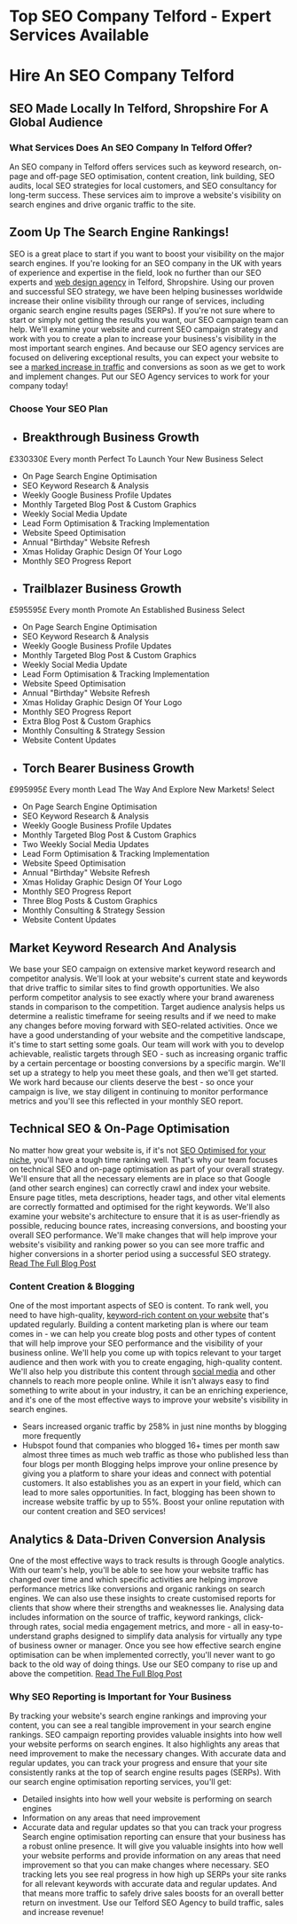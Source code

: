 # Top SEO Company Telford - Expert Services Available
# Hire An SEO Company Telford
## SEO Made Locally In Telford, Shropshire For A Global Audience
### What Services Does An SEO Company In Telford Offer?

An SEO company in Telford offers services such as keyword research, on-page and off-page SEO optimisation, content creation, link building, SEO audits, local SEO strategies for local customers, and SEO consultancy for long-term success. These services aim to improve a website's visibility on search engines and drive organic traffic to the site.
## Zoom Up The Search Engine Rankings!
SEO is a great place to start if you want to boost your visibility on the major search engines. If you're looking for an SEO company in the UK with years of experience and expertise in the field, look no further than our SEO experts and [web design agency](https://www.webuildstores.co.uk/website-design) in Telford, Shropshire.
Using our proven and successful SEO strategy, we have been helping businesses worldwide increase their online visibility through our range of services, including organic search engine results pages (SERPs).
If you're not sure where to start or simply not getting the results you want, our SEO campaign team can help.
We'll examine your website and current SEO campaign strategy and work with you to create a plan to increase your business's visibility in the most important search engines.
And because our SEO agency services are focused on delivering exceptional results, you can expect your website to see a [marked increase in traffic](https://www.webuildstores.co.uk/product-page/90-day-seo-plan) and conversions as soon as we get to work and implement changes.
Put our SEO Agency services to work for your company today!
### Choose Your SEO Plan

 * ## Breakthrough Business Growth
£330330£
Every month
Perfect To Launch Your New Business
Select
 * On Page Search Engine Optimisation
 * SEO Keyword Research & Analysis
 * Weekly Google Business Profile Updates
 * Monthly Targeted Blog Post & Custom Graphics
 * Weekly Social Media Update
 * Lead Form Optimisation & Tracking Implementation
 * Website Speed Optimisation
 * Annual "Birthday" Website Refresh
 * Xmas Holiday Graphic Design Of Your Logo
 * Monthly SEO Progress Report
 * ## Trailblazer Business Growth
£595595£
Every month
Promote An Established Business
Select
 * On Page Search Engine Optimisation
 * SEO Keyword Research & Analysis
 * Weekly Google Business Profile Updates
 * Monthly Targeted Blog Post & Custom Graphics
 * Weekly Social Media Update
 * Lead Form Optimisation & Tracking Implementation
 * Website Speed Optimisation
 * Annual "Birthday" Website Refresh
 * Xmas Holiday Graphic Design Of Your Logo
 * Monthly SEO Progress Report
 * Extra Blog Post & Custom Graphics
 * Monthly Consulting & Strategy Session
 * Website Content Updates
 * ## Torch Bearer Business Growth
£995995£
Every month
Lead The Way And Explore New Markets!
Select
 * On Page Search Engine Optimisation
 * SEO Keyword Research & Analysis
 * Weekly Google Business Profile Updates
 * Monthly Targeted Blog Post & Custom Graphics
 * Two Weekly Social Media Updates
 * Lead Form Optimisation & Tracking Implementation
 * Website Speed Optimisation
 * Annual "Birthday" Website Refresh
 * Xmas Holiday Graphic Design Of Your Logo
 * Monthly SEO Progress Report
 * Three Blog Posts & Custom Graphics
 * Monthly Consulting & Strategy Session
 * Website Content Updates
## Market Keyword Research And Analysis
We base your SEO campaign on extensive market keyword research and competitor analysis. We'll look at your website's current state and keywords that drive traffic to similar sites to find growth opportunities.
We also perform competitor analysis to see exactly where your brand awareness stands in comparison to the competition.
Target audience analysis helps us determine a realistic timeframe for seeing results and if we need to make any changes before moving forward with SEO-related activities.
Once we have a good understanding of your website and the competitive landscape, it's time to start setting some goals. Our team will work with you to develop achievable, realistic targets through SEO \- such as increasing organic traffic by a certain percentage or boosting conversions by a specific margin.
We'll set up a strategy to help you meet these goals, and then we'll get started. We work hard because our clients deserve the best - so once your campaign is live, we stay diligent in continuing to monitor performance metrics and you'll see this reflected in your monthly SEO report.
## Technical SEO & On-Page Optimisation
No matter how great your website is, if it's not [SEO Optimised for your niche](https://www.webuildstores.co.uk/product-page/90-day-seo-plan), you'll have a tough time ranking well. That's why our team focuses on technical SEO and on-page optimisation as part of your overall strategy.
We'll ensure that all the necessary elements are in place so that Google (and other search engines) can correctly crawl and index your website.
Ensure page titles, meta descriptions, header tags, and other vital elements are correctly formatted and optimised for the right keywords.
We'll also examine your website's architecture to ensure that it is as user-friendly as possible, reducing bounce rates, increasing conversions, and boosting your overall SEO performance.
We'll make changes that will help improve your website's visibility and ranking power so you can see more traffic and higher conversions in a shorter period using a successful SEO strategy.
[Read The Full Blog Post](https://www.webuildstores.co.uk/post/12-ways-to-supercharge-your-business-writing)
### Content Creation & Blogging

One of the most important aspects of SEO is content. To rank well, you need to have high-quality, [keyword-rich content on your website](https://www.webuildstores.co.uk/blog-writing) that's updated regularly.
Building a content marketing plan is where our team comes in - we can help you create blog posts and other types of content that will help improve your SEO performance and the visibility of your business online.
We'll help you come up with topics relevant to your target audience and then work with you to create engaging, high-quality content.
We'll also help you distribute this content through [social media](https://www.webuildstores.co.uk/social-media-plans) and other channels to reach more people online.
While it isn't always easy to find something to write about in your industry, it can be an enriching experience, and it's one of the most effective ways to improve your website's visibility in search engines.
 * Sears increased organic traffic by 258% in just nine months by blogging more frequently
 * Hubspot found that companies who blogged 16+ times per month saw almost three times as much web traffic as those who published less than four blogs per month
Blogging helps improve your online presence by giving you a platform to share your ideas and connect with potential customers. It also establishes you as an expert in your field, which can lead to more sales opportunities. In fact, blogging has been shown to increase website traffic by up to 55%.
Boost your online reputation with our content creation and SEO services!
## Analytics & Data-Driven Conversion Analysis
One of the most effective ways to track results is through Google analytics. With our team's help, you'll be able to see how your website traffic has changed over time and which specific activities are helping improve performance metrics like conversions and organic rankings on search engines.
We can also use these insights to create customised reports for clients that show where their strengths and weaknesses lie.
Analysing data includes information on the source of traffic, keyword rankings, click-through rates, social media engagement metrics, and more - all in easy-to-understand graphs designed to simplify data analysis for virtually any type of business owner or manager.
Once you see how effective search engine optimisation can be when implemented correctly, you'll never want to go back to the old way of doing things.
Use our SEO company to rise up and above the competition.
[Read The Full Blog Post](https://www.webuildstores.co.uk/post/your-introduction-to-google-analytics)
### Why SEO Reporting is Important for Your Business

By tracking your website's search engine rankings and improving your content, you can see a real tangible improvement in your search engine rankings.
SEO campaign reporting provides valuable insights into how well your website performs on search engines. It also highlights any areas that need improvement to make the necessary changes.
With accurate data and regular updates, you can track your progress and ensure that your site consistently ranks at the top of search engine results pages (SERPs).
With our search engine optimisation reporting services, you'll get:
 * Detailed insights into how well your website is performing on search engines
 * Information on any areas that need improvement
 * Accurate data and regular updates so that you can track your progress
Search engine optimisation reporting can ensure that your business has a robust online presence. It will give you valuable insights into how well your website performs and provide information on any areas that need improvement so that you can make changes where necessary.
SEO tracking lets you see real progress in how high up SERPs your site ranks for all relevant keywords with accurate data and regular updates. And that means more traffic to safely drive sales boosts for an overall better return on investment.
Use our Telford SEO Agency to build traffic, sales and increase revenue!
